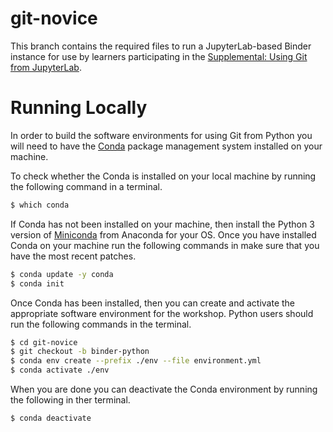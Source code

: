 # git-novice

This branch contains the required files to run a JupyterLab-based Binder instance for use by learners participating in the [Supplemental: Using Git from JupyterLab](http://swcarpentry.github.io/git-novice/).

# Running Locally

In order to build the software environments for using Git from Python you will need to have the [Conda](https://docs.conda.io/en/latest/) package management system installed on your machine.

To check whether the Conda is installed on your local machine by running the following command in a terminal.

```bash
$ which conda
```

If Conda has not been installed on your machine, then install the Python 3 version of [Miniconda](https://docs.conda.io/en/latest/miniconda.html) from Anaconda for your OS. Once you have installed Conda on your machine run the following commands in make sure that you have the most recent patches.

```bash
$ conda update -y conda
$ conda init
```

Once Conda has been installed, then you can create and activate the appropriate software environment for the workshop. Python users should run the following commands in the terminal.

```bash
$ cd git-novice
$ git checkout -b binder-python
$ conda env create --prefix ./env --file environment.yml
$ conda activate ./env
```

When you are done you can deactivate the Conda environment by running the following in ther terminal.

```bash
$ conda deactivate
```
